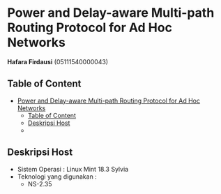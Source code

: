 # Power and Delay-aware Multi-path Routing Protocol for Ad Hoc Networks

**Hafara Firdausi** (05111540000043)

## Table of Content
- [Power and Delay-aware Multi-path Routing Protocol for Ad Hoc Networks](#power-and-delay-aware-multi-path-routing-protocol-for-ad-hoc-networks)
  - [Table of Content](#table-of-content)
  - [Deskripsi Host](#deskripsi-host)
  - [](#)

## Deskripsi Host
* Sistem Operasi : Linux Mint 18.3 Sylvia
* Teknologi yang digunakan :
  * NS-2.35

## 

